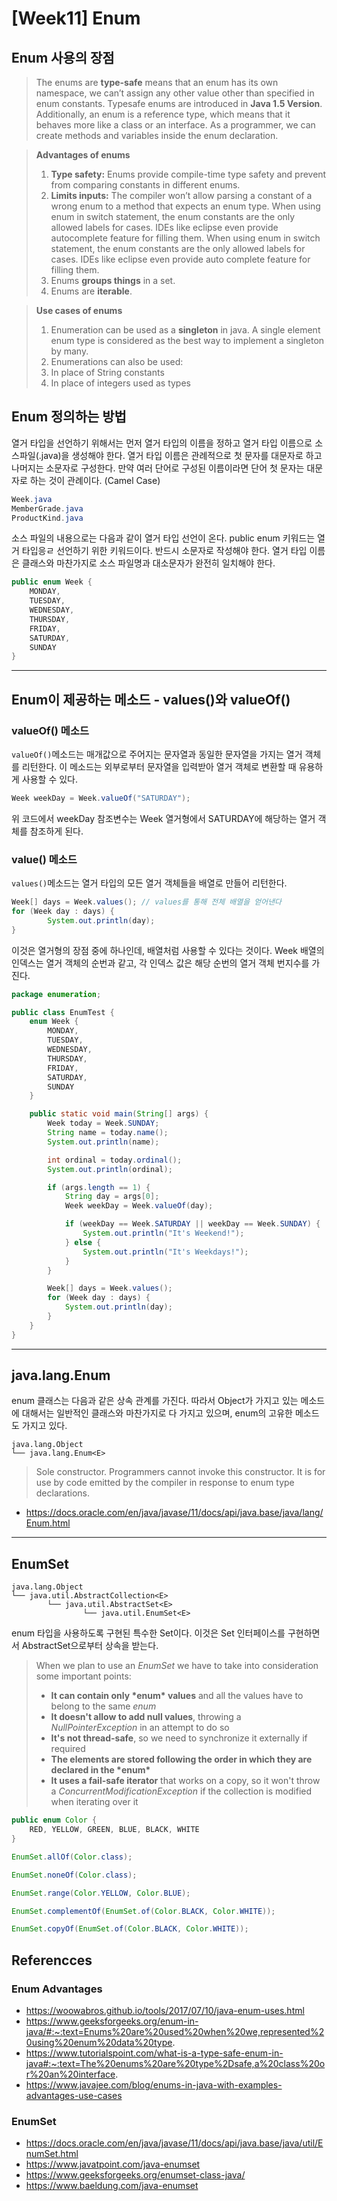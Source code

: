 # [Week11] Enum

## Enum 사용의 장점

>The enums are **type-safe** means that an enum has its own namespace, we can’t assign any other value other than specified in enum constants. Typesafe enums are introduced in **Java 1.5 Version**. Additionally, an enum is a reference type, which means that it behaves more like a class or an interface. As a programmer, we can create methods and variables inside the enum declaration.

>**Advantages of enums**
>
>1. **Type safety:** Enums provide compile-time type safety and prevent from comparing constants in different enums.
>2. **Limits inputs:** The compiler won’t allow parsing a constant of a wrong enum to a method that expects an enum type. When using enum in switch statement, the enum constants are the only allowed labels for cases. IDEs like eclipse even provide autocomplete feature for filling them. When using enum in switch statement, the enum constants are the only allowed labels for cases. IDEs like eclipse even provide auto complete feature for filling them.
>3. Enums **groups things** in a set.
>4. Enums are **iterable**.

>**Use cases of enums**
>
>1. Enumeration can be used as a **singleton** in java. A single element enum type is considered as the best way to implement a singleton by many.
>2. Enumerations can also be used:
>   1. In place of String constants
>   2. In place of integers used as types

## Enum 정의하는 방법

열거 타입을 선언하기 위해서는 먼저 열거 타입의 이름을 정하고 열거 타입 이름으로 소스파일(.java)을 생성해야 한다. 열거 타입 이름은 관례적으로 첫 문자를 대문자로 하고 나머지는 소문자로 구성한다. 만약 여러 단어로 구성된 이름이라면 단어 첫 문자는 대문자로 하는 것이 관례이다. (Camel Case)

```java
Week.java
MemberGrade.java
ProductKind.java
```

소스 파일의 내용으로는 다음과 같이 열거 타입 선언이 온다. public enum 키워드는 열거 타입응ㄹ 선언하기 위한 키워드이다. 반드시 소문자로 작성해야 한다. 열거 타입 이름은 클래스와 마찬가지로 소스 파일명과 대소문자가 완전히 일치해야 한다.

```java
public enum Week {
  	MONDAY,
  	TUESDAY,
  	WEDNESDAY,
  	THURSDAY,
  	FRIDAY,
  	SATURDAY,
  	SUNDAY
}
```

---

## Enum이 제공하는 메소드 - values()와 valueOf()

### valueOf() 메소드

`valueOf()`메소드는 매개값으로 주어지는 문자열과 동일한 문자열을 가지는 열거 객체를 리턴한다. 이 메소드는 외부로부터 문자열을 입력받아 열거 객체로 변환할 때 유용하게 사용할 수 있다.

```java
Week weekDay = Week.valueOf("SATURDAY");
```

위 코드에서 weekDay 참조변수는 Week 열거형에서 SATURDAY에 해당하는 열거 객체를 참조하게 된다.

### value() 메소드

`values()`메소드는 열거 타입의 모든 열거 객체들을 배열로 만들어 리턴한다.

```java
Week[] days = Week.values(); // values를 통해 전체 배열을 얻어낸다
for (Week day : days) {
		System.out.println(day);
}
```

이것은 열거형의 장점 중에 하나인데, 배열처럼 사용할 수 있다는 것이다. Week 배열의 인덱스는 열거 객체의 순번과 같고, 각 인덱스 값은 해당 순번의 열거 객체 번지수를 가진다.

```java
package enumeration;

public class EnumTest {
    enum Week {
        MONDAY,
        TUESDAY,
        WEDNESDAY,
        THURSDAY,
        FRIDAY,
        SATURDAY,
        SUNDAY
    }

    public static void main(String[] args) {
        Week today = Week.SUNDAY;
        String name = today.name();
        System.out.println(name);

        int ordinal = today.ordinal();
        System.out.println(ordinal);

        if (args.length == 1) {
            String day = args[0];
            Week weekDay = Week.valueOf(day);

            if (weekDay == Week.SATURDAY || weekDay == Week.SUNDAY) {
                System.out.println("It's Weekend!");
            } else {
                System.out.println("It's Weekdays!");
            }
        }

        Week[] days = Week.values();
        for (Week day : days) {
            System.out.println(day);
        }
    }
}
```

---

## java.lang.Enum

enum 클래스는 다음과 같은 상속 관계를 가진다. 따라서 Object가 가지고 있는 메소드에 대해서는 일반적인 클래스와 마찬가지로 다 가지고 있으며, enum의 고유한 메소드도 가지고 있다.

```
java.lang.Object
└── java.lang.Enum<E>
```

> Sole constructor. Programmers cannot invoke this constructor. It is for use by code emitted by the compiler in response to enum type declarations.

- https://docs.oracle.com/en/java/javase/11/docs/api/java.base/java/lang/Enum.html

---

## EnumSet

```
java.lang.Object
└── java.util.AbstractCollection<E>
		└── java.util.AbstractSet<E>
				└── java.util.EnumSet<E>
```

enum 타입을 사용하도록 구현된 특수한 Set이다. 이것은 Set 인터페이스를 구현하면서 AbstractSet으로부터 상속을 받는다.

>When we plan to use an *EnumSet* we have to take into consideration some important points:
>
>- **It can contain only \*enum\* values** and all the values have to belong to the same *enum*
>- **It doesn't allow to add null values**, throwing a *NullPointerException* in an attempt to do so
>- **It's not thread-safe**, so we need to synchronize it externally if required
>- **The elements are stored following the order in which they are declared in the \*enum\***
>- **It uses a fail-safe iterator** that works on a copy, so it won't throw a *ConcurrentModificationException* if the collection is modified when iterating over it

```java
public enum Color {
    RED, YELLOW, GREEN, BLUE, BLACK, WHITE
}
```

```java
EnumSet.allOf(Color.class);
```

```java
EnumSet.noneOf(Color.class);
```

```java
EnumSet.range(Color.YELLOW, Color.BLUE);
```

```java
EnumSet.complementOf(EnumSet.of(Color.BLACK, Color.WHITE));
```

```java
EnumSet.copyOf(EnumSet.of(Color.BLACK, Color.WHITE));
```



## Referencces

### Enum Advantages

- https://woowabros.github.io/tools/2017/07/10/java-enum-uses.html
- https://www.geeksforgeeks.org/enum-in-java/#:~:text=Enums%20are%20used%20when%20we,represented%20using%20enum%20data%20type.
- https://www.tutorialspoint.com/what-is-a-type-safe-enum-in-java#:~:text=The%20enums%20are%20type%2Dsafe,a%20class%20or%20an%20interface.
- https://www.javajee.com/blog/enums-in-java-with-examples-advantages-use-cases

### EnumSet

- https://docs.oracle.com/en/java/javase/11/docs/api/java.base/java/util/EnumSet.html
- https://www.javatpoint.com/java-enumset
- https://www.geeksforgeeks.org/enumset-class-java/
- https://www.baeldung.com/java-enumset
